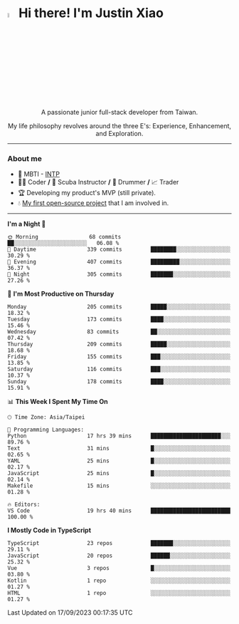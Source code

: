 # <img src="https://media.giphy.com/media/hvRJCLFzcasrR4ia7z/giphy.gif" width="5%">Hi there! I'm Justin Xiao
<p align="center">A passionate junior full-stack developer from Taiwan.  </p>
<p align="center">My life philosophy revolves around the three E's: Experience, Enhancement, and Exploration.</p>

---
### About me
- 👀 MBTI - [INTP](https://www.16personalities.com/intp-personality)
- 👨‍💻 Coder **/** 🤿 Scuba Instructor **/** 🥁 Drummer **/** 📈 Trader
- 🏆 Developing my product's MVP (still private).
- 💧 [My first open-source project](https://github.com/Game-as-a-Service/Game-Lobby-Web) that I am involved in.

---
<!--START_SECTION:waka-->
**I'm a Night 🦉** 

```text
🌞 Morning                68 commits          ██░░░░░░░░░░░░░░░░░░░░░░░   06.08 % 
🌆 Daytime                339 commits         ████████░░░░░░░░░░░░░░░░░   30.29 % 
🌃 Evening                407 commits         █████████░░░░░░░░░░░░░░░░   36.37 % 
🌙 Night                  305 commits         ███████░░░░░░░░░░░░░░░░░░   27.26 % 
```
📅 **I'm Most Productive on Thursday** 

```text
Monday                   205 commits         █████░░░░░░░░░░░░░░░░░░░░   18.32 % 
Tuesday                  173 commits         ████░░░░░░░░░░░░░░░░░░░░░   15.46 % 
Wednesday                83 commits          ██░░░░░░░░░░░░░░░░░░░░░░░   07.42 % 
Thursday                 209 commits         █████░░░░░░░░░░░░░░░░░░░░   18.68 % 
Friday                   155 commits         ███░░░░░░░░░░░░░░░░░░░░░░   13.85 % 
Saturday                 116 commits         ███░░░░░░░░░░░░░░░░░░░░░░   10.37 % 
Sunday                   178 commits         ████░░░░░░░░░░░░░░░░░░░░░   15.91 % 
```


📊 **This Week I Spent My Time On** 

```text
🕑︎ Time Zone: Asia/Taipei

💬 Programming Languages: 
Python                   17 hrs 39 mins      ██████████████████████░░░   89.76 % 
Text                     31 mins             █░░░░░░░░░░░░░░░░░░░░░░░░   02.65 % 
YAML                     25 mins             █░░░░░░░░░░░░░░░░░░░░░░░░   02.17 % 
JavaScript               25 mins             █░░░░░░░░░░░░░░░░░░░░░░░░   02.14 % 
Makefile                 15 mins             ░░░░░░░░░░░░░░░░░░░░░░░░░   01.28 % 

🔥 Editors: 
VS Code                  19 hrs 40 mins      █████████████████████████   100.00 % 
```

**I Mostly Code in TypeScript** 

```text
TypeScript               23 repos            ███████░░░░░░░░░░░░░░░░░░   29.11 % 
JavaScript               20 repos            ██████░░░░░░░░░░░░░░░░░░░   25.32 % 
Vue                      3 repos             █░░░░░░░░░░░░░░░░░░░░░░░░   03.80 % 
Kotlin                   1 repo              ░░░░░░░░░░░░░░░░░░░░░░░░░   01.27 % 
HTML                     1 repo              ░░░░░░░░░░░░░░░░░░░░░░░░░   01.27 % 
```




 Last Updated on 17/09/2023 00:17:35 UTC
<!--END_SECTION:waka-->

